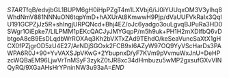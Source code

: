 $START$fqB/edvjbGL1BUPM6gH0iHpPZgT4m1LXVbj6/iJ0iYUUqxOM3V3yIhq8WhdNmV881NNNuON6tqpYmD+hAXUrAt8KmwwH9Pjp/dVaUUFVkRaIx3QqlU191GCPZjJz5R+shIngjURPQNcd+Bhj4EZ/oJc6yadgo3ouLgvqBJPuRa3HD0SWgr1OiEpke7/LlLPMM1pEKcQACJyJMYGqpP/m5h9uk+PH1H2mXDlfbQ6vDbtgoA8cB9EsDLqdbWrROXAq3Kh2bVXTxZAd9TEhdO/keSeaVuncSaXtX1gHCX0fPZjgrOD5zU4E27/ArNDjSGOxk2FCB9xI6AZyW97OQ9YyVScHarDs3PAWPA6R0J+90+YvVAXSJpVKwG+2YbupnxD/yF7KVm9pVvmuWxJnU+DeHPzcWQBaEM96LjwVrTnMSyF3zykZ0tJR8xc34dHmbuzu5wMP2gxsufGXvVINQyRQ/9XGaAHsHrYPninNW3u93aA=$END$